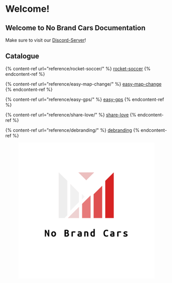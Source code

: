 # Welcome!

## Welcome to No Brand Cars Documentation

Make sure to visit our [Discord-Server](https://discord.gg/S8Xq7JwNgg)!

## Catalogue

{% content-ref url="reference/rocket-soccer/" %}
[rocket-soccer](reference/rocket-soccer/)
{% endcontent-ref %}

{% content-ref url="reference/easy-map-change/" %}
[easy-map-change](reference/easy-map-change/)
{% endcontent-ref %}

{% content-ref url="reference/easy-gps/" %}
[easy-gps](reference/easy-gps/)
{% endcontent-ref %}

{% content-ref url="reference/share-love/" %}
[share-love](reference/share-love/)
{% endcontent-ref %}

{% content-ref url="reference/debranding/" %}
[debranding](reference/debranding/)
{% endcontent-ref %}

<figure><img src=".gitbook/assets/logo_transparent.png" alt=""><figcaption></figcaption></figure>
